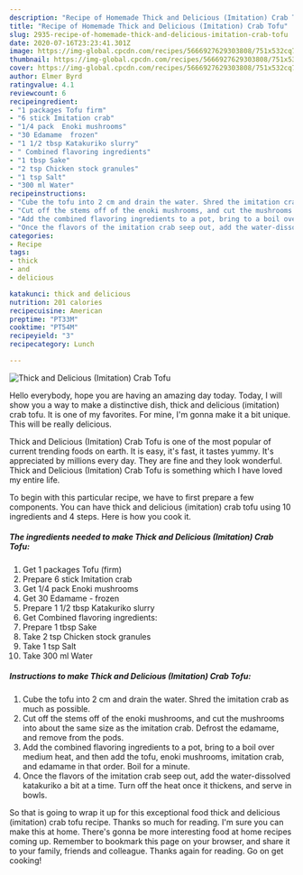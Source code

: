 ```yaml
---
description: "Recipe of Homemade Thick and Delicious (Imitation) Crab Tofu"
title: "Recipe of Homemade Thick and Delicious (Imitation) Crab Tofu"
slug: 2935-recipe-of-homemade-thick-and-delicious-imitation-crab-tofu
date: 2020-07-16T23:23:41.301Z
image: https://img-global.cpcdn.com/recipes/5666927629303808/751x532cq70/thick-and-delicious-imitation-crab-tofu-recipe-main-photo.jpg
thumbnail: https://img-global.cpcdn.com/recipes/5666927629303808/751x532cq70/thick-and-delicious-imitation-crab-tofu-recipe-main-photo.jpg
cover: https://img-global.cpcdn.com/recipes/5666927629303808/751x532cq70/thick-and-delicious-imitation-crab-tofu-recipe-main-photo.jpg
author: Elmer Byrd
ratingvalue: 4.1
reviewcount: 6
recipeingredient:
- "1 packages Tofu firm"
- "6 stick Imitation crab"
- "1/4 pack  Enoki mushrooms"
- "30 Edamame  frozen"
- "1 1/2 tbsp Katakuriko slurry"
- " Combined flavoring ingredients"
- "1 tbsp Sake"
- "2 tsp Chicken stock granules"
- "1 tsp Salt"
- "300 ml Water"
recipeinstructions:
- "Cube the tofu into 2 cm and drain the water. Shred the imitation crab as much as possible."
- "Cut off the stems off of the enoki mushrooms, and cut the mushrooms into about the same size as the imitation crab. Defrost the edamame, and remove from the pods."
- "Add the combined flavoring ingredients to a pot, bring to a boil over medium heat, and then add the tofu, enoki mushrooms, imitation crab, and edamame in that order. Boil for a minute."
- "Once the flavors of the imitation crab seep out, add the water-dissolved katakuriko a bit at a time. Turn off the heat once it thickens, and serve in bowls."
categories:
- Recipe
tags:
- thick
- and
- delicious

katakunci: thick and delicious 
nutrition: 201 calories
recipecuisine: American
preptime: "PT33M"
cooktime: "PT54M"
recipeyield: "3"
recipecategory: Lunch

---
```



![Thick and Delicious (Imitation) Crab Tofu](https://img-global.cpcdn.com/recipes/5666927629303808/751x532cq70/thick-and-delicious-imitation-crab-tofu-recipe-main-photo.jpg)

Hello everybody, hope you are having an amazing day today. Today, I will show you a way to make a distinctive dish, thick and delicious (imitation) crab tofu. It is one of my favorites. For mine, I'm gonna make it a bit unique. This will be really delicious.



Thick and Delicious (Imitation) Crab Tofu is one of the most popular of current trending foods on earth. It is easy, it's fast, it tastes yummy. It's appreciated by millions every day. They are fine and they look wonderful. Thick and Delicious (Imitation) Crab Tofu is something which I have loved my entire life.


To begin with this particular recipe, we have to first prepare a few components. You can have thick and delicious (imitation) crab tofu using 10 ingredients and 4 steps. Here is how you cook it.

<!--inarticleads1-->

##### The ingredients needed to make Thick and Delicious (Imitation) Crab Tofu:

1. Get 1 packages Tofu (firm)
1. Prepare 6 stick Imitation crab
1. Get 1/4 pack  Enoki mushrooms
1. Get 30 Edamame - frozen
1. Prepare 1 1/2 tbsp Katakuriko slurry
1. Get  Combined flavoring ingredients:
1. Prepare 1 tbsp Sake
1. Take 2 tsp Chicken stock granules
1. Take 1 tsp Salt
1. Take 300 ml Water




<!--inarticleads2-->

##### Instructions to make Thick and Delicious (Imitation) Crab Tofu:

1. Cube the tofu into 2 cm and drain the water. Shred the imitation crab as much as possible.
1. Cut off the stems off of the enoki mushrooms, and cut the mushrooms into about the same size as the imitation crab. Defrost the edamame, and remove from the pods.
1. Add the combined flavoring ingredients to a pot, bring to a boil over medium heat, and then add the tofu, enoki mushrooms, imitation crab, and edamame in that order. Boil for a minute.
1. Once the flavors of the imitation crab seep out, add the water-dissolved katakuriko a bit at a time. Turn off the heat once it thickens, and serve in bowls.




So that is going to wrap it up for this exceptional food thick and delicious (imitation) crab tofu recipe. Thanks so much for reading. I'm sure you can make this at home. There's gonna be more interesting food at home recipes coming up. Remember to bookmark this page on your browser, and share it to your family, friends and colleague. Thanks again for reading. Go on get cooking!
